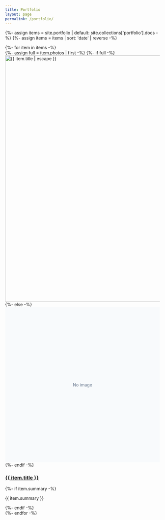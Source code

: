 ```yaml
---
title: Portfolio
layout: page
permalink: /portfolio/
---
```


{%- assign items = site.portfolio | default: site.collections['portfolio'].docs -%}
{%- assign items = items | sort: 'date' | reverse -%}

<div class="card-grid" id="portfolio-grid">
  {%- for item in items -%}
    <article class="card">
      {%- assign full = item.photos | first -%}
      {%- if full -%}
        <img
          src="{{ full | relative_url }}"
          alt="{{ item.title | escape }}"
          loading="lazy"
          decoding="async"
          width="800"
          height="800"
        >
      {%- else -%}
        <div style="aspect-ratio:1/1;display:grid;place-items:center;border:1px solid var(--color-border);background:#f8fafc;color:#64748b;">
          No image
        </div>
      {%- endif -%}
      <div class="pad">
        <h3><a href="{{ item.url | relative_url }}">{{ item.title }}</a></h3>
        {%- if item.summary -%}<p>{{ item.summary }}</p>{%- endif -%}
      </div>
    </article>
  {%- endfor -%}
</div>